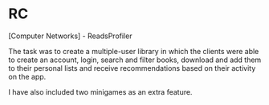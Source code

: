 # RC
[Computer Networks] - ReadsProfiler

The task was to create a multiple-user library in which the clients were able to create an account, login, search and filter books, download and add them to their personal lists and receive recommendations based on their activity on the app.

I have also included two minigames as an extra feature.
